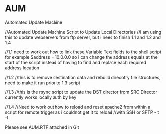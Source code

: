 # AUM
Automated Update Machine

//Automated Update Machine Script to Update Local Directories
//I am using this to update webservers from ftp server, but i need to finish 1.1 and 1.2 and 1.4

//1.1 need to work out how to link these Variable Text fields to the shell script for example $address = 10.0.0.0
so i can change the address equals at the start of the script instead of having to find and replace each required address location

//1.2
//this is to remove destination data and rebuild direcotry file structures, need to make it run prior to 1.3 script

//1.3
//this is the rsync script to update the DST director from SRC Director currently works locally auth by key

//1.4
//Need to work out how to reload and reset apache2 from within a script for remote trigger as i couldnot get it to reload 
//with SSH or SFTP - t -t.


Please see AUM.RTF attached in Git
